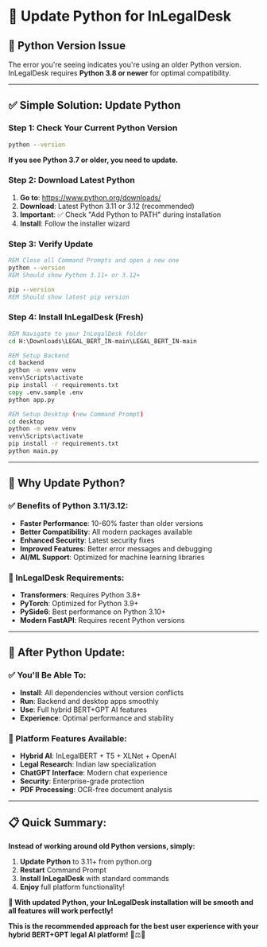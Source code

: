 # 🐍 Update Python for InLegalDesk

## 🚨 **Python Version Issue**

The error you're seeing indicates you're using an older Python version. InLegalDesk requires **Python 3.8 or newer** for optimal compatibility.

---

## ✅ **Simple Solution: Update Python**

### **Step 1: Check Your Current Python Version**
```cmd
python --version
```

**If you see Python 3.7 or older, you need to update.**

### **Step 2: Download Latest Python**
1. **Go to**: https://www.python.org/downloads/
2. **Download**: Latest Python 3.11 or 3.12 (recommended)
3. **Important**: ✅ Check "Add Python to PATH" during installation
4. **Install**: Follow the installer wizard

### **Step 3: Verify Update**
```cmd
REM Close all Command Prompts and open a new one
python --version
REM Should show Python 3.11+ or 3.12+

pip --version
REM Should show latest pip version
```

### **Step 4: Install InLegalDesk (Fresh)**
```cmd
REM Navigate to your InLegalDesk folder
cd H:\Downloads\LEGAL_BERT_IN-main\LEGAL_BERT_IN-main

REM Setup Backend
cd backend
python -m venv venv
venv\Scripts\activate
pip install -r requirements.txt
copy .env.sample .env
python app.py

REM Setup Desktop (new Command Prompt)
cd desktop
python -m venv venv
venv\Scripts\activate
pip install -r requirements.txt
python main.py
```

---

## 🎯 **Why Update Python?**

### **✅ Benefits of Python 3.11/3.12:**
- **Faster Performance**: 10-60% faster than older versions
- **Better Compatibility**: All modern packages available
- **Enhanced Security**: Latest security fixes
- **Improved Features**: Better error messages and debugging
- **AI/ML Support**: Optimized for machine learning libraries

### **🤖 InLegalDesk Requirements:**
- **Transformers**: Requires Python 3.8+
- **PyTorch**: Optimized for Python 3.9+
- **PySide6**: Best performance on Python 3.10+
- **Modern FastAPI**: Requires recent Python versions

---

## 🚀 **After Python Update:**

### **✅ You'll Be Able To:**
- **Install**: All dependencies without version conflicts
- **Run**: Backend and desktop apps smoothly
- **Use**: Full hybrid BERT+GPT AI features
- **Experience**: Optimal performance and stability

### **🤖 Platform Features Available:**
- **Hybrid AI**: InLegalBERT + T5 + XLNet + OpenAI
- **Legal Research**: Indian law specialization
- **ChatGPT Interface**: Modern chat experience
- **Security**: Enterprise-grade protection
- **PDF Processing**: OCR-free document analysis

---

## 📋 **Quick Summary:**

**Instead of working around old Python versions, simply:**
1. **Update Python** to 3.11+ from python.org
2. **Restart** Command Prompt
3. **Install InLegalDesk** with standard commands
4. **Enjoy** full platform functionality!

**🎉 With updated Python, your InLegalDesk installation will be smooth and all features will work perfectly!**

**This is the recommended approach for the best user experience with your hybrid BERT+GPT legal AI platform!** 🚀⚖️🤖